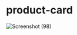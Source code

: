 # product-card
![Screenshot (98)](https://user-images.githubusercontent.com/78584267/116833465-e350b380-abd6-11eb-8abf-f0743367c483.png)

